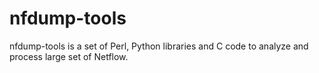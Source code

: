 nfdump-tools
============

nfdump-tools is a set of Perl, Python libraries and C code to analyze and process large set of Netflow.
